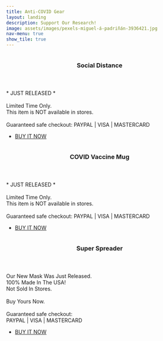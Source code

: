```yaml
---
title: Anti-COVID Gear
layout: landing
description: Support Our Research!
image: assets/images/pexels-miguel-á-padriñán-3936421.jpg
nav-menu: true
show_tile: true
---
```


<!-- Main -->
<div id="main">

<!-- Two -->
<section id="two" class="spotlights">
	<section>
		<a class="image">
			<img src="{% link assets/images/socialdistance.png %}" alt="" data-position="center center" style="border-radius: 8px; box-shadow: 0 4px 8px 0 rgba(0, 0, 0, 0.2), 0 6px 20px 0 rgba(0, 0, 0, 0.19);"/>
		</a>
		<div class="content">
			<div class="inner">
				<header class="major">
					<h3>Social Distance</h3>
				</header>
				<p>* JUST RELEASED * <br><br> Limited Time Only. <br> This item is NOT available in stores. <br><br> Guaranteed safe checkout: PAYPAL | VISA | MASTERCARD </p>
				<ul class="actions">
					<li><a href="https://www.gearbubble.com/socialdistancetshirt" class="button" target="_blank">BUY IT NOW</a></li>
				</ul>
			</div>
		</div>
	</section>
<!---->
	<section>
		<a class="image">
			<img src="{% link assets/images/covidvaccine.png %}" alt="" data-position="top center" style="border-radius: 8px; box-shadow: 0 4px 8px 0 rgba(0, 0, 0, 0.2), 0 6px 20px 0 rgba(0, 0, 0, 0.19);"/>
		</a>
		<div class="content">
			<div class="inner">
				<header class="major">
					<h3>COVID Vaccine Mug</h3>
				</header>
				<p>* JUST RELEASED * <br><br> Limited Time Only. <br> This item is NOT available in stores. <br><br> Guaranteed safe checkout: PAYPAL | VISA | MASTERCARD</p>
				<ul class="actions">
					<li><a href="https://www.gearbubble.com/covidvaccinemug" class="button" target="_blank">BUY IT NOW</a></li>
				</ul>
			</div>
		</div>
	</section>
	<section>
		<a class="image">
			<img src="{% link assets/images/superspreader.png %}" alt="" data-position="25% 25%" style="border-radius: 50%; box-shadow: 0 4px 8px 0 rgba(0, 0, 0, 0.2), 0 6px 20px 0 rgba(0, 0, 0, 0.19);"/>
		</a>
		<div class="content">
			<div class="inner">
				<header class="major">
					<h3>Super Spreader</h3>
				</header>
				<p>Our New Mask Was Just Released. <br>100% Made In The USA! <br>Not Sold In Stores. <br><br> Buy Yours Now. <br><br> Guaranteed safe checkout: <br>PAYPAL | VISA | MASTERCARD</p>
				<ul class="actions">
					<li><a href="https://www.gearbubble.com/superspreadermask" class="button" target="_blank">BUY IT NOW</a></li>
				</ul>
			</div>
		</div>
	</section>
</section>
</div>
